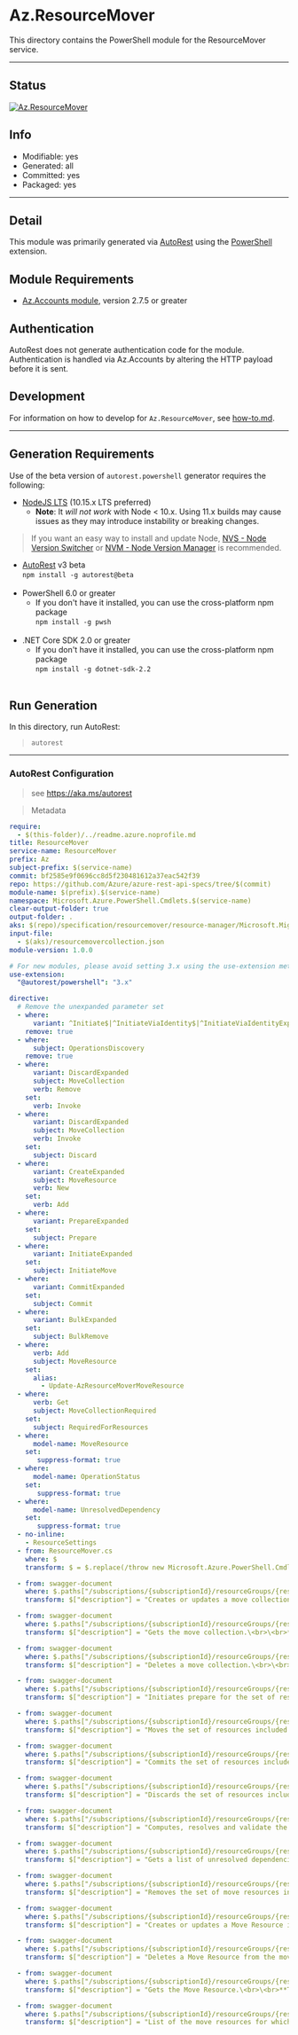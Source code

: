 <!-- region Generated -->
# Az.ResourceMover
This directory contains the PowerShell module for the ResourceMover service.

---
## Status
[![Az.ResourceMover](https://img.shields.io/powershellgallery/v/Az.ResourceMover.svg?style=flat-square&label=Az.ResourceMover "Az.ResourceMover")](https://www.powershellgallery.com/packages/Az.ResourceMover/)

## Info
- Modifiable: yes
- Generated: all
- Committed: yes
- Packaged: yes

---
## Detail
This module was primarily generated via [AutoRest](https://github.com/Azure/autorest) using the [PowerShell](https://github.com/Azure/autorest.powershell) extension.

## Module Requirements
- [Az.Accounts module](https://www.powershellgallery.com/packages/Az.Accounts/), version 2.7.5 or greater

## Authentication
AutoRest does not generate authentication code for the module. Authentication is handled via Az.Accounts by altering the HTTP payload before it is sent.

## Development
For information on how to develop for `Az.ResourceMover`, see [how-to.md](how-to.md).
<!-- endregion -->

---
## Generation Requirements
Use of the beta version of `autorest.powershell` generator requires the following:
- [NodeJS LTS](https://nodejs.org) (10.15.x LTS preferred)
  - **Note**: It *will not work* with Node < 10.x. Using 11.x builds may cause issues as they may introduce instability or breaking changes.
> If you want an easy way to install and update Node, [NVS - Node Version Switcher](../nodejs/installing-via-nvs.md) or [NVM - Node Version Manager](../nodejs/installing-via-nvm.md) is recommended.
- [AutoRest](https://aka.ms/autorest) v3 beta <br>`npm install -g autorest@beta`<br>&nbsp;
- PowerShell 6.0 or greater
  - If you don't have it installed, you can use the cross-platform npm package <br>`npm install -g pwsh`<br>&nbsp;
- .NET Core SDK 2.0 or greater
  - If you don't have it installed, you can use the cross-platform npm package <br>`npm install -g dotnet-sdk-2.2`<br>&nbsp;

## Run Generation
In this directory, run AutoRest:
> `autorest`
 
---
### AutoRest Configuration
> see https://aka.ms/autorest

> Metadata
``` yaml
require:
  - $(this-folder)/../readme.azure.noprofile.md
title: ResourceMover
service-name: ResourceMover
prefix: Az
subject-prefix: $(service-name)
commit: bf2585e9f0696cc8d5f230481612a37eac542f39
repo: https://github.com/Azure/azure-rest-api-specs/tree/$(commit)
module-name: $(prefix).$(service-name)
namespace: Microsoft.Azure.PowerShell.Cmdlets.$(service-name)
clear-output-folder: true
output-folder: .
aks: $(repo)/specification/resourcemover/resource-manager/Microsoft.Migrate/stable/2023-08-01
input-file:
  - $(aks)/resourcemovercollection.json
module-version: 1.0.0

# For new modules, please avoid setting 3.x using the use-extension method and instead, use 4.x as the default option
use-extension:
  "@autorest/powershell": "3.x"

directive:
  # Remove the unexpanded parameter set
  - where:
      variant: ^Initiate$|^InitiateViaIdentity$|^InitiateViaIdentityExpanded$|^Commit$|^CommitViaIdentity$|^CommitViaIdentityExpanded$|^Discard$|^DiscardViaIdentity$|^DiscardViaIdentityExpanded$|^Prepare$|^PrepareViaIdentity$|^PrepareViaIdentityExpanded$|^Create$|^CreateViaIdentity$|^CreateViaIdentityExpanded$|^Update$|^UpdateExpanded$|^UpdateViaIdentityExpanded$|^UpdateViaIdentity$|^ResolveViaIdentity$|^GetViaIdentity$|^DeleteViaIdentity$|^Bulk$|^BulkViaIdentity$|^BulkViaIdentityExpanded$  
    remove: true
  - where:
      subject: OperationsDiscovery
    remove: true
  - where:      
      variant: DiscardExpanded
      subject: MoveCollection 
      verb: Remove
    set:
      verb: Invoke      
  - where:      
      variant: DiscardExpanded
      subject: MoveCollection 
      verb: Invoke
    set:
      subject: Discard
  - where:      
      variant: CreateExpanded 
      subject: MoveResource
      verb: New
    set:
      verb: Add
  - where:      
      variant: PrepareExpanded            
    set:
      subject: Prepare
  - where:      
      variant: InitiateExpanded            
    set:
      subject: InitiateMove
  - where:      
      variant: CommitExpanded            
    set:
      subject: Commit
  - where:
      variant: BulkExpanded
    set:
      subject: BulkRemove
  - where:
      verb: Add
      subject: MoveResource
    set:
      alias:
        - Update-AzResourceMoverMoveResource
  - where:
      verb: Get
      subject: MoveCollectionRequired
    set:
      subject: RequiredForResources
  - where:
      model-name: MoveResource
    set:
       suppress-format: true
  - where:
      model-name: OperationStatus
    set:
       suppress-format: true  
  - where:
      model-name: UnresolvedDependency
    set:
       suppress-format: true
  - no-inline:
    - ResourceSettings
  - from: ResourceMover.cs
    where: $
    transform: $ = $.replace(/throw new Microsoft.Azure.PowerShell.Cmdlets.ResourceMover.Runtime.UndeclaredResponseException\(_response\);/g,"await onDefault\(_response,_response.Content.ReadAsStringAsync\(\).ContinueWith\( body => Microsoft.Azure.PowerShell.Cmdlets.ResourceMover.Models.Api20230801.CloudError.FromJson\(Microsoft.Azure.PowerShell.Cmdlets.ResourceMover.Runtime.Json.JsonNode.Parse\(body.Result\)\) \)\);");

  - from: swagger-document
    where: $.paths["/subscriptions/{subscriptionId}/resourceGroups/{resourceGroupName}/providers/Microsoft.Migrate/moveCollections/{moveCollectionName}"].put
    transform: $["description"] = "Creates or updates a move collection. The following types of move collections based on the move scenario are supported currently:\<br>\<br>**1. RegionToRegion** (Moving resources across regions)\<br>\<br>**2. RegionToZone** (Moving virtual machines into a zone within the same region)"

  - from: swagger-document
    where: $.paths["/subscriptions/{subscriptionId}/resourceGroups/{resourceGroupName}/providers/Microsoft.Migrate/moveCollections/{moveCollectionName}"].get
    transform: $["description"] = "Gets the move collection.\<br>\<br>**The 'Get-AzResourceMoverMoveCollection' command remains same for both 'RegionToRegion' and 'RegionToZone' type move collections.**"

  - from: swagger-document
    where: $.paths["/subscriptions/{subscriptionId}/resourceGroups/{resourceGroupName}/providers/Microsoft.Migrate/moveCollections/{moveCollectionName}"].delete
    transform: $["description"] = "Deletes a move collection.\<br>\<br>**The 'Remove-AzResourceMoverMoveCollection' command remains same for both 'RegionToRegion' and 'RegionToZone' type move collections.**"

  - from: swagger-document
    where: $.paths["/subscriptions/{subscriptionId}/resourceGroups/{resourceGroupName}/providers/Microsoft.Migrate/moveCollections/{moveCollectionName}/prepare"].post
    transform: $["description"] = "Initiates prepare for the set of resources included in the request body. The prepare operation is on the moveResources that are in the moveState 'PreparePending' or 'PrepareFailed', on a successful completion the moveResource moveState do a transition to MovePending. To aid the user to prerequisite the operation the client can call operation with validateOnly property set to true.\<br>\<br>**The 'Invoke-AzResourceMoverPrepare' command is not applicable on move collections with moveType 'RegionToZone' since prepare is not a valid operation for region to zone move scenario.**"

  - from: swagger-document
    where: $.paths["/subscriptions/{subscriptionId}/resourceGroups/{resourceGroupName}/providers/Microsoft.Migrate/moveCollections/{moveCollectionName}/initiateMove"].post
    transform: $["description"] = "Moves the set of resources included in the request body.The move operation is triggered after the moveResources are in the moveState 'MovePending' or 'MoveFailed', on a successful completion the moveResource moveState do a transition to CommitPending.To aid the user to prerequisite the operation the client can call operation with validateOnly property set to true.\<br>\<br>**The 'Invoke-AzResourceMoverInitiateMove' command remains same for both 'RegionToRegion' and 'RegionToZone' type move collections.**"

  - from: swagger-document
    where: $.paths["/subscriptions/{subscriptionId}/resourceGroups/{resourceGroupName}/providers/Microsoft.Migrate/moveCollections/{moveCollectionName}/commit"].post
    transform: $["description"] = "Commits the set of resources included in the request body. The commit operation is triggered on the moveResources in the moveState 'CommitPending' or 'CommitFailed', on a successful completion the moveResource moveState do a transition to Committed. To aid the user to prerequisite the operation the client can call operation with validateOnly property set to true.\<br>\<br>**The 'Invoke-AzResourceMoverCommit' command remains same for both 'RegionToRegion' and 'RegionToZone' type move collections.**"

  - from: swagger-document
    where: $.paths["/subscriptions/{subscriptionId}/resourceGroups/{resourceGroupName}/providers/Microsoft.Migrate/moveCollections/{moveCollectionName}/discard"].post
    transform: $["description"] = "Discards the set of resources included in the request body. The discard operation is triggered on the moveResources in the moveState 'CommitPending' or 'DiscardFailed', on a successful completion the moveResource moveState do a transition to MovePending. To aid the user to prerequisite the operation the client can call operation with validateOnly property set to true.\<br>\<br>**The 'Invoke-AzResourceMoverDiscard' command is not applicable on move collections with moveType 'RegionToZone' since discard is not a valid operation for region to zone move scenario.**"

  - from: swagger-document
    where: $.paths["/subscriptions/{subscriptionId}/resourceGroups/{resourceGroupName}/providers/Microsoft.Migrate/moveCollections/{moveCollectionName}/resolveDependencies"].post
    transform: $["description"] = "Computes, resolves and validate the dependencies of the moveResources in the move collection.\<br>\<br>**Please note that for 'RegionToRegion' type move collections the 'Resolve-AzResourceMoverMoveCollectionDependency' command just resolves the move collection, the user is required to identify the list of unresolved dependencies using 'Get-AzResourceMoverUnresolvedDependency' and then manually add them to the move collection using 'Add-AzResourceMoverMoveResource' command.**\<br>\<br>**However, for moveType 'RegionToZone' this command finds the required dependencies and automatically adds them to the move collection in a single step.**"

  - from: swagger-document
    where: $.paths["/subscriptions/{subscriptionId}/resourceGroups/{resourceGroupName}/providers/Microsoft.Migrate/moveCollections/{moveCollectionName}/unresolvedDependencies"].get
    transform: $["description"] = "Gets a list of unresolved dependencies.\<br>\<br>**The 'Get-AzResourceMoverUnresolvedDependency' command is applicable for 'RegionToRegion' type move collections.**\<br>\<br>**However, for move collections with moveType 'RegionToZone' dependencies are automatically added to the move collection once 'Resolve-AzResourceMoverMoveCollectionDependency' is executed. Please refer to 'Resolve-AzResourceMoverMoveCollectionDependency' command documentation for additional details.**"

  - from: swagger-document
    where: $.paths["/subscriptions/{subscriptionId}/resourceGroups/{resourceGroupName}/providers/Microsoft.Migrate/moveCollections/{moveCollectionName}/bulkRemove"].post
    transform: $["description"] = "Removes the set of move resources included in the request body from move collection. The orchestration is done by service. To aid the user to prerequisite the operation the client can call operation with validateOnly property set to true.\<br>\<br>**The 'Invoke-AzResourceMoverBulkRemove ' command remains same for both 'RegionToRegion' and 'RegionToZone' type move collections.**"

  - from: swagger-document
    where: $.paths["/subscriptions/{subscriptionId}/resourceGroups/{resourceGroupName}/providers/Microsoft.Migrate/moveCollections/{moveCollectionName}/moveResources/{moveResourceName}"].put
    transform: $["description"] = "Creates or updates a Move Resource in the move collection.\<br>\<br>**The 'Add-AzResourceMoverMoveResource' command remains same for both 'RegionToRegion' and 'RegionToZone' type move collections.**"

  - from: swagger-document
    where: $.paths["/subscriptions/{subscriptionId}/resourceGroups/{resourceGroupName}/providers/Microsoft.Migrate/moveCollections/{moveCollectionName}/moveResources/{moveResourceName}"].delete
    transform: $["description"] = "Deletes a Move Resource from the move collection.\<br>\<br>**The 'Remove-AzResourceMoverMoveResource' command remains same for both 'RegionToRegion' and 'RegionToZone' type move collections.**"

  - from: swagger-document
    where: $.paths["/subscriptions/{subscriptionId}/resourceGroups/{resourceGroupName}/providers/Microsoft.Migrate/moveCollections/{moveCollectionName}/moveResources/{moveResourceName}"].get
    transform: $["description"] = "Gets the Move Resource.\<br>\<br>**The 'Get-AzResourceMoverMoveResource' command remains same for both 'RegionToRegion' and 'RegionToZone' type move collections.**"

  - from: swagger-document
    where: $.paths["/subscriptions/{subscriptionId}/resourceGroups/{resourceGroupName}/providers/Microsoft.Migrate/moveCollections/{moveCollectionName}/requiredFor"].get
    transform: $["description"] = "List of the move resources for which an arm resource is required for.\<br>\<br>**The 'Get-AzResourceMoverRequiredForResources' command is applicable for 'RegionToRegion' type move collections.\<br>\<br>However, for move collections with moveType 'RegionToZone' dependencies are automatically added to the move collection once 'Resolve-AzResourceMoverMoveCollectionDependency' is executed. Please refer to 'Resolve-AzResourceMoverMoveCollectionDependency' command documentation for additional details.**"
```
